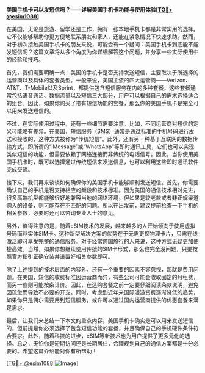 **美国手机卡可以发短信吗？——详解美国手机卡功能与使用体验[[TG💪+ @esim1088](https://t.me/s/esim1088)]**

在美国，无论是旅游、留学还是工作，拥有一张本地手机卡都是非常实用的选择。它不仅能够帮助你更方便地联系朋友和家人，还能在紧急情况下快速求助。然而，对于初次接触美国手机卡的朋友来说，可能会有一个疑问：美国手机卡到底能不能发短信呢？这篇文章将从多个角度为你详细解答这个问题，并分享一些实际使用中的经验和技巧。

首先，我们需要明确一点：美国的手机卡是否支持发送短信，主要取决于所选择的运营商以及具体的套餐类型。一般来说，美国主流的四大运营商——Verizon、AT&T、T-Mobile以及Sprint，都提供包含短信服务在内的多种套餐。这些套餐通常包括语音通话、数据流量以及短信三大部分，用户可以根据自己的需求选择适合的组合。因此，如果你购买了带有短信功能的套餐，那么你的美国手机卡是完全可以用来发送短信的。

不过，在实际使用过程中，还有一些细节需要注意。比如，不同运营商对短信的定义可能略有差异。在美国，短信服务（SMS）通常是通过标准的手机号码进行发送和接收的，这种方式被称为“传统短信”。此外，还有另一种基于互联网的数据传输方式，即所谓的“iMessage”或“WhatsApp”等即时通讯工具，它们也可以实现类似短信的功能，但需要依赖于网络连接而非传统的电话信号。因此，当你使用美国手机卡时，既可以选择通过传统短信来发送信息，也可以利用这些即时通讯软件完成交流。

接下来，我们再来谈谈如何确保你的美国手机卡能够顺利发送短信。首先，你需要确认自己的手机是否支持相应的频段和技术标准。因为美国的通信技术相对先进，很多高端机型都能够很好地兼容当地的网络环境，但如果是较老款或者非正规渠道购入的设备，则可能存在不匹配的问题。所以在出发前，建议提前检查一下手机的相关参数，必要时还可以咨询专业人士的意见。

另外，值得注意的是，随着eSIM技术的发展，越来越多的人开始倾向于使用虚拟号码而非实体SIM卡。这种新型解决方案的优势在于无需更换物理卡片，只需在线激活即可享受完整的通信服务。对于经常跨国旅行的人来说，这种方式无疑更加便捷高效。当然，如果你想继续使用传统的SIM卡形式，那么也完全没问题，只要按照官方指引正确安装并设置好相关参数即可。

除了上述提到的技术层面的内容外，还有一个重要的因素不容忽视，那就是费用问题。在美国，短信的收费标准因运营商而异，有些公司可能会收取固定的月租费，而另一些则可能按条计价。因此，在选购套餐之前一定要仔细阅读条款说明，避免因疏忽而导致不必要的开支。同时，考虑到近年来国际漫游资费逐渐降低的趋势，如果你只是偶尔需要用到短信服务，或许可以通过国内运营商提供的优惠套餐来满足需求。

最后，让我们来总结一下本文的重点内容。美国手机卡确实是可以用来发送短信的，但前提是你必须选择了包含短信功能的套餐，并且确保自己的手机硬件条件符合要求。此外，随着科技的进步，eSIM等新技术也为用户提供了更多元化的选择。总之，无论你是短期访问还是长期居住，合理规划自己的通信方案都是十分必要的。希望这篇介绍能对你有所帮助！

[[TG💪+ @esim1088](https://t.me/s/esim1088) ![Image](https://i.postimg.cc/4NQfJmqS/Snipaste-2025-05-13-00-14-12.png)]